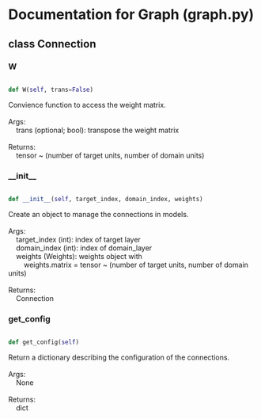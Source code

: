 # Documentation for Graph (graph.py)

## class Connection
### W
```py

def W(self, trans=False)

```



Convience function to access the weight matrix.<br /><br />Args:<br />&nbsp;&nbsp;&nbsp;&nbsp;trans (optional; bool): transpose the weight matrix<br /><br />Returns:<br />&nbsp;&nbsp;&nbsp;&nbsp;tensor ~ (number of target units, number of domain units)


### \_\_init\_\_
```py

def __init__(self, target_index, domain_index, weights)

```



Create an object to manage the connections in models.<br /><br />Args:<br />&nbsp;&nbsp;&nbsp;&nbsp;target_index (int): index of target layer<br />&nbsp;&nbsp;&nbsp;&nbsp;domain_index (int): index of domain_layer<br />&nbsp;&nbsp;&nbsp;&nbsp;weights (Weights): weights object with<br />&nbsp;&nbsp;&nbsp;&nbsp;&nbsp;&nbsp;&nbsp;&nbsp;weights.matrix = tensor ~ (number of target units, number of domain units)<br /><br />Returns:<br />&nbsp;&nbsp;&nbsp;&nbsp;Connection


### get\_config
```py

def get_config(self)

```



Return a dictionary describing the configuration of the connections.<br /><br />Args:<br />&nbsp;&nbsp;&nbsp;&nbsp;None<br /><br />Returns:<br />&nbsp;&nbsp;&nbsp;&nbsp;dict



